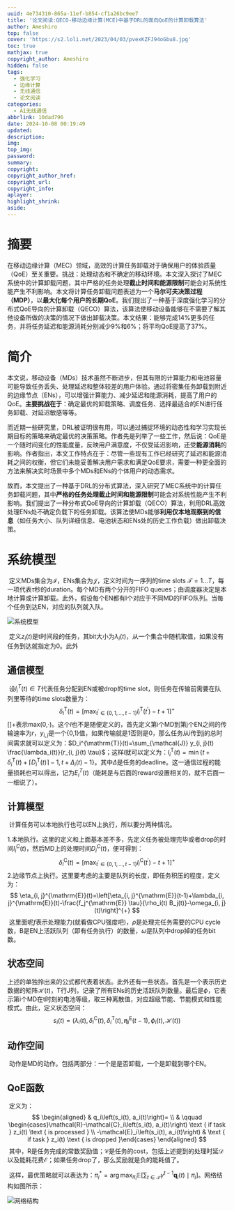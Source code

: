 ```yaml
---
uuid: 4e734310-865a-11ef-b854-cf1a26bc9ee7
title: '论文阅读:QECO-移动边缘计算(MCE)中基于DRL的面向QoE的计算卸载算法'
author: Ameshiro
top: false
cover: 'https://s2.loli.net/2023/04/03/pvexKZFJ94oGbu8.jpg'
toc: true
mathjax: true
copyright_author: Ameshiro
hidden: false
tags:
  - 强化学习
  - 边缘计算
  - 无线通信
  - 论文阅读
categories:
  - AI无线通信
abbrlink: 10dad796
date: 2024-10-08 00:19:49
updated:
description:
img:
top_img:
password:
summary:
copyright:
copyright_author_href:
copyright_url:
copyright_info:
aplayer:
highlight_shrink:
aside:
---
```


# 摘要

​	在移动边缘计算（MEC）领域，高效的计算任务卸载对于确保用户的体验质量（QoE）至关重要。挑战：处理动态和不确定的移动环境。本文深入探讨了MEC系统中的计算卸载问题，其中严格的任务处理**截止时间和能源限制**可能会对系统性能产生不利影响。本文将计算任务卸载问题表述为一个**马尔可夫决策过程（MDP）**，以**最大化每个用户的长期QoE**。我们提出了一种基于深度强化学习的分布式QoE导向的计算卸载（QECO）算法，该算法使移动设备能够在不需要了解其他设备所做的决策的情况下做出卸载决策。本文结果：能够完成14%更多的任务，并将任务延迟和能源消耗分别减少9%和6%；将平均QoE提高了37%。

# 简介

​		本文说，移动设备（MDs）技术虽然不断进步，但其有限的计算能力和电池容量可能导致任务丢失、处理延迟和整体较差的用户体验。通过将密集任务卸载到附近的边缘节点（ENs），可以增强计算能力、减少延迟和能源消耗，提高了用户的QoE。**主要挑战在于**：确定最优的卸载策略、调度任务、选择最适合的EN进行任务卸载、对延迟敏感等等。

​		而近期一些研究里，DRL被证明很有用，可以通过捕捉环境的动态性和学习实现长期目标的策略来确定最优的决策策略。作者先是列举了一些工作，然后说：QoE是一个随时间变化的性能度量，反映用户满意度，不仅受延迟影响，还受**能源消耗**的影响。作者指出，本文工作特点在于：尽管一些现有工作已经研究了延迟和能源消耗之间的权衡，但它们未能妥善解决用户需求和满足QoE要求，需要一种更全面的方法来解决实时场景中多个MDs和ENs的个体用户的动态需求。

​		故而，本文提出了一种基于DRL的分布式算法，深入研究了MEC系统中的计算任务卸载问题，其中**严格的任务处理截止时间和能源限制**可能会对系统性能产生不利影响。我们提出了一种分布式QoE导向的计算卸载（QECO）算法，利用DRL高效处理ENs处不确定负载下的任务卸载。该算法使MDs能够**利用仅本地观察到的信息**（如任务大小、队列详细信息、电池状态和ENs处的历史工作负载）做出卸载决策。

# 系统模型

​	定义MDs集合为$\mathcal{I}$，ENs集合为$\mathcal{J}$，定义时间为一序列的time slots $\mathcal{T}={1...T}$，每一项代表$\tau$秒的duration。每个MD有两个分开的FIFO queues；由调度器决定是本地计算或计算卸载。此外，假设每个EN都有I个对应于不同MD的FIFO队列。当每个任务到达EN，对应的队列就入队。 

![系统模型](https://cdn.jsdelivr.net/gh/Ameshiro77/BlogPicture/pic/image-20241010145341046.png)

​		定义$z_i(t)$是t时间段的任务，其bit大小为$\lambda_i(t)$，从一个集合中随机取值，如果没有任务到达就指定为0。此外

## 通信模型

​	设$l^T_i(t)\in{T}$代表任务分配到EN或被drop的time slot，则任务在传输前需要在队列里等待的time slots数量为：
$$
\delta_i^{\mathrm{T}}(t)=\left[\max _{t^{\prime} \in\{0,1, \ldots, t-1\}} l_i^{\mathrm{T}}\left(t^{\prime}\right)-t+1\right]^{+}
$$
​		[]+表示max(0,·)。这个$l$也不是随便定义的，首先定义第i个MD到第j个EN之间的传输速率为$r$，$y_{i,j}$是一个{0,1}值，如果传输就是1否则是0，那么任务从i传到j的总时间需求就可以定义为：$D_i^{\mathrm{T}}(t)=\sum_{\mathcal{J}} y_{i, j}(t) \frac{\lambda_i(t)}{r_{i, j}(t) \tau}$；这样$l$就可以定义为：$l_i^{\mathrm{T}}(t)=\min \left\{t+\delta_i^{\mathrm{T}}(t)+\left\lceil D_i^{\mathrm{T}}(t)\right\rceil-1, t+\Delta_i(t)-1\right\}$。其中$\Delta$是任务的deadline。这一通信过程的能量损耗也可以得出，记为$E_i^T(t)$（能耗是与后面的reward设置相关的，就不后面一一细说了）。

## 计算模型

​	计算任务可以本地执行也可以EN上执行，所以要分两种情况。

​	1.本地执行。这里的定义和上面基本差不多，先定义任务被处理完毕或者drop的时间$l^C_i(t)$，然后MD上的处理时间$D^C_i(t)$，便可得到：
$$
\delta_i^{\mathrm{C}}(t)=\left[\max _{t^{\prime} \in\{0,1, \ldots, t-1\}} l_i^{\mathrm{C}}\left(t^{\prime}\right)-t+1\right]^{+}
$$
​	2.边缘节点上执行。这里要考虑的主要是队列的长度，即任务积压的程度，定义为：
$$
\eta_{i, j}^{\mathrm{E}}(t)=\left[\eta_{i, j}^{\mathrm{E}}(t-1)+\lambda_{i, j}^{\mathrm{E}}(t)-\frac{f_j^{\mathrm{E}} \tau}{\rho_i(t) B_j(t)}-\omega_{i, j}(t)\right]^{+}
$$
​		这里面呢$f$表示处理能力(就看做CPU强度吧)，$\rho$是处理完任务需要的CPU cycle数，B是EN上活跃队列（即有任务执行）的数量，$\omega$是队列中drop掉的任务bit数。

## 状态空间

​	上述的单独拎出来的公式都代表着状态。此外还有一些状态。首先是一个表示历史数据的矩阵$\mathcal{H}(t)$，T行J列，记录了所有ENs的历史活跃队列数量。最后是$\phi$，它表示第i个MD在t时刻的电池等级，取三种离散值，对应超级节能、节能模式和性能模式。由此，定义状态空间：
$$
s_i(t)=\left(\lambda_i(t), \delta_i^{\mathrm{C}}(t), \delta_i^{\mathrm{T}}(t), \boldsymbol{\eta}_i^{\mathrm{E}}(t-1), \phi_i(t), \mathcal{H}(t)\right)
$$

## 动作空间

​	动作是MD的动作。包括两部分：一个是是否卸载，一个是卸载到哪个EN。

## QoE函数

​	定义为：
$$
\begin{aligned}
& q_i\left(s_i(t), a_i(t)\right)= \\
& \qquad \begin{cases}\mathcal{R}-\mathcal{C}_i\left(s_i(t), a_i(t)\right) \text { if task } z_i(t) \text { is processed } \\
-\mathcal{E}_i\left(s_i(t), a_i(t)\right) & \text { if task } z_i(t) \text { is dropped }\end{cases}
\end{aligned}
$$
​		其中，R是任务完成的常数奖励值；$\mathcal{C}$是任务的cost，包括上述提到的处理时延$\mathcal{D}$以及能耗花费$\mathcal{E}$；如果任务drop了，那么奖励就是负的能耗值了。

​		这样，最优策略就可以表达为：$\pi_i^*=\arg \max _{\pi_i} \mathbb{E}\left[\sum_{t \in \mathcal{T}} \gamma^{t-1} \boldsymbol{q}_i(t) \mid \pi_i\right]$。网络结构如图所示：

![网络结构](https://cdn.jsdelivr.net/gh/Ameshiro77/BlogPicture/pic/image-20241010160800870.png)
